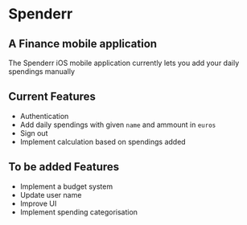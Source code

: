 # Spenderr

## A Finance mobile application
The Spenderr iOS mobile application currently lets you add your daily spendings manually


## Current Features
- Authentication
- Add daily spendings with given `name` and ammount in `euros`
- Sign out 
- Implement calculation based on spendings added


## To be added Features
- Implement a budget system
- Update user name
- Improve UI
- Implement spending categorisation 
